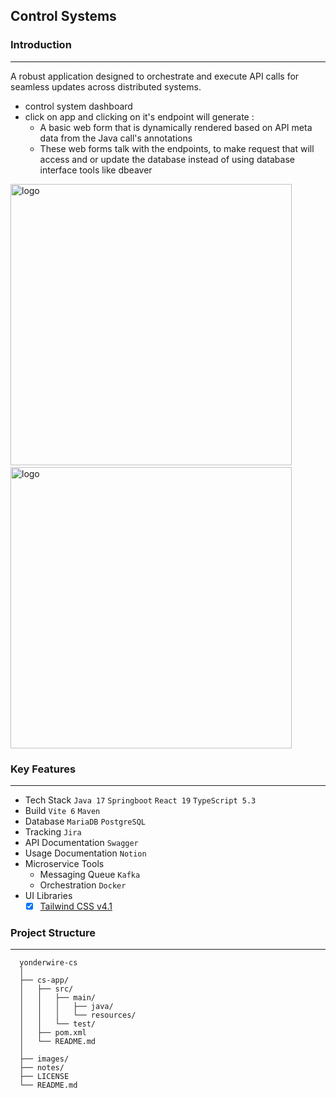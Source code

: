 ## Control Systems
 
### Introduction

---
A robust application designed to orchestrate and execute API calls for seamless updates across distributed systems.

- control system dashboard
- click on app and clicking on it's endpoint will generate : 
  - A basic web form that is dynamically rendered based on API meta data from the Java call's annotations 
  - These web forms talk with the endpoints, to make request that will access and or update the database instead of using database interface tools like dbeaver
<div>
  <img src="images/cs.png" alt="logo" width="450">&nbsp;&nbsp;
  <img src="images/dashboard.png" alt="logo" width="450">
</div>

### Key Features

---
- Tech Stack  `Java 17`  `Springboot`  `React 19` `TypeScript 5.3`
- Build `Vite 6` `Maven`
- Database `MariaDB` `PostgreSQL`
- Tracking `Jira`
- API Documentation `Swagger`
- Usage Documentation `Notion`
- Microservice Tools
  - Messaging Queue `Kafka`
  - Orchestration `Docker`
- UI Libraries
  - [x] [Tailwind CSS v4.1](tailwindcss.com)

[//]: # (   - [x] [UI Kit Catalyst]&#40;https://catalyst.tailwindui.com/docs/dialog&#41;)

[//]: # (   - [ ] Headless UI v2.1)

[//]: # (   - [ ] [animations]&#40;motion.dev&#41;)

[//]: # (   - [ ] ui.shadcn.com)

[//]: # (   - [ ] [icons]&#40;radix-ui.com&#41;)

[//]: # (### Getting Started)

[//]: # ()
[//]: # (---)

[//]: # (- run backend)

[//]: # (  ```java)

[//]: # (  )
[//]: # (  ```)

[//]: # (- run frontend)

[//]: # (  ```node)

[//]: # (  )
[//]: # (  ```)
 
### Project Structure

---

```text
  yonderwire-cs
  │
  ├── cs-app/
  │   ├── src/
  │   │   ├── main/
  │   │   │   ├── java/
  │   │   │   └── resources/
  │   │   └── test/
  │   ├── pom.xml
  │   └── README.md
  │
  ├── images/
  ├── notes/
  ├── LICENSE
  └── README.md
```

